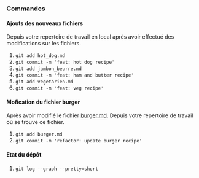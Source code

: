 ### Commandes

#### Ajouts des nouveaux fichiers

Depuis votre repertoire de travail en local après avoir effectué des modifications sur les fichiers.

1. `git add hot_dog.md `
2. `git commit -m 'feat: hot dog recipe'`
3. `git add jambon_beurre.md `
4. `git commit -m 'feat: ham and butter recipe'`
5. `git add vegetarien.md `
6. `git commit -m 'feat: veg recipe'`

#### Mofication du fichier burger

Après avoir modifié le fichier [burger.md](../exercice1/sandwich/burger.md).
Depuis votre repertoire de travail où se trouve ce fichier.

1. `git add burger.md `
2. `git commit -m 'refactor: update burger recipe'`

#### Etat du dépôt

1. `git log --graph --pretty=short`